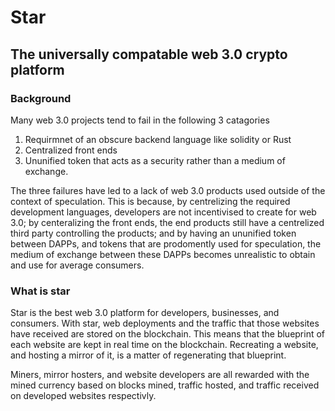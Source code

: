 # Star
## The universally compatable web 3.0 crypto platform

### Background

Many web 3.0 projects tend to fail in the following 3 catagories

1. Requirmnet of an obscure backend language like solidity or Rust
1. Centralized front ends
1. Ununified token that acts as a security rather than a medium of exchange.

The three failures have led to a lack of web 3.0 products used outside of the context of speculation. This is because, by centrelizing the required development languages, developers are not incentivised to create for web 3.0; by centeralizing the front ends, the end products still have a centrelized third party controlling the products; and by having an ununified token between DAPPs, and tokens that are prodomently used for speculation, the medium of exchange between these DAPPs becomes unrealistic to obtain and use for average consumers.

### What is star

Star is the best web 3.0 platform for developers, businesses, and consumers. With star, web deployments and the traffic that those websites have received are stored on the blockchain. This means that the blueprint of each website are kept in real time on the blockchain. Recreating a website, and hosting a mirror of it, is a matter of regenerating that blueprint.

Miners, mirror hosters, and website developers are all rewarded with the mined currency based on blocks mined, traffic hosted, and traffic received on developed websites respectivly.